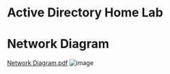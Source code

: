 # Active Directory Home Lab

# Network Diagram

[Network Diagram.pdf](https://github.com/user-attachments/files/18241311/Network.Diagram.pdf)
![image](https://github.com/user-attachments/assets/9b915b7b-c583-45a1-ae47-06acadd7b33f)
